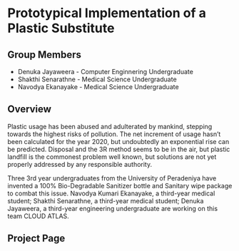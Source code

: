 # Prototypical Implementation of a Plastic Substitute

## Group Members 
- Denuka Jayaweera - Computer Enginnering Undergraduate
- Shakthi Senarathne - Medical Science Undergraduate 
- Navodya Ekanayake - Medical Science Undergraduate 

## Overview 

Plastic usage has been abused and adulterated by mankind,
stepping towards the highest risks of pollution.
The net increment of usage hasn’t been calculated for the year 2020,
but undoubtedly an exponential rise can be predicted.
Disposal and the 3R method seems to be in the air,
but plastic landfill is the commonest problem well known,
but solutions are not yet properly addressed by any responsible authority.

Three 3rd year undergraduates from the University of Peradeniya have invented a 
100% Bio-Degradable Sanitizer bottle and Sanitary wipe package to combat this issue.
Navodya  Kumari Ekanayake, a third-year medical student;
Shakthi Senarathne, a third-year medical student;
Denuka Jayaweera, a third-year engineering undergraduate are working on this team CLOUD ATLAS.

## Project Page





